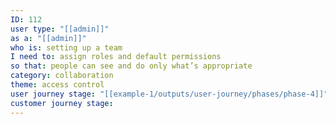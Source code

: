 ```yaml
---
ID: 112
user type: "[[admin]]"
as a: "[[admin]]"
who is: setting up a team
I need to: assign roles and default permissions
so that: people can see and do only what’s appropriate
category: collaboration
theme: access control
user journey stage: "[[example-1/outputs/user-journey/phases/phase-4]]"
customer journey stage:
---
```

